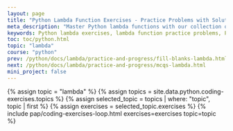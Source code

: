 ```yaml
---
layout: page
title: "Python Lambda Function Exercises - Practice Problems with Solutions"
meta_description: "Master Python lambda functions with our collection of hands-on exercises. Practice real-world scenarios, from basic syntax to advanced applications with map(), filter(), and reduce(). Includes solutions!"
keywords: Python lambda exercises, lambda function practice problems, Python anonymous function exercises, lambda coding challenges, Python map filter reduce practice, real-world lambda examples, Python functional programming exercises, lambda syntax practice, Python one-liner exercises, lambda function solutions, Python coding drills, interactive lambda learning, Python higher-order functions, lambda problem sets, Python programming practice
toc: toc/python.html
topic: "lambda"
course: "python"
prev: /python/docs/lambda/practice-and-progress/fill-blanks-lambda.html
next: /python/docs/lambda/practice-and-progress/mcqs-lambda.html
mini_project: false
---
```


{% assign topic = "lambda" %}
{% assign topics = site.data.python.coding-exercises.topics %}
{% assign selected_topic = topics | where: "topic", topic | first %}
{% assign exercises = selected_topic.exercises %}
{% include pap/coding-exercises-loop.html exercises=exercises topic=topic %}

